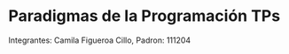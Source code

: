 # Paradigmas de la Programación TPs
Integrantes: 
            Camila Figueroa Cillo, Padron: 111204

